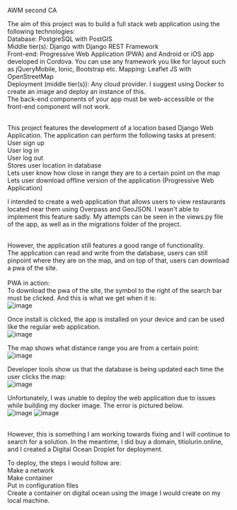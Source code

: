 AWM second CA

The aim of this project was to build a full stack web application using the following technologies:<br />
Database: PostgreSQL with PostGIS<br />
Middle tier(s): Django with Django REST Framework<br />
Front-end: Progressive Web Application (PWA) and Android or iOS app developed in Cordova. 
You can use any framework you like for layout such as jQueryMobile, Ionic, Bootstrap etc.
Mapping: Leaflet JS with OpenStreetMap<br />
Deployment (middle tier(s)): Any cloud provider. I suggest using Docker to create an image and deploy an instance of this. <br />
The back-end components of your app must be web-accessible or the front-end component will not work.<br /><br />

This project features the development of a location based Django Web Application. The application can perform the following
tasks at present:<br />
User sign up<br />
User log in<br />
User log out<br />
Stores user location in database<br />
Lets user know how close in range they are to a certain point on the map<br />
Lets user download offline version of the application (Progressive Web Application)<br />

I intended to create a web application that allows users to view restaurants located near them using Overpass and GeoJSON. I wasn't able
to implement this feature sadly. My attempts can be seen in the views.py file of the app, as well as in the migrations folder of the project.<br /><br />

However, the application still features a good range of functionality. <br />
The application can read and write from the database, users can still pinpoint where they are on the map, and on top of that, users can download a pwa of the site.<br /><br />
PWA in action:<br />
To download the pwa of the site, the symbol to the right of the search bar must be clicked. And this is what we get when it is:<br />
![image](https://user-images.githubusercontent.com/71713573/206995114-f1c394b6-72c4-4de4-92a4-1a14f6409ed9.png)

Once install is clicked, the app is installed on your device and can be used like the regular web application.<br />
![image](https://user-images.githubusercontent.com/71713573/206995557-f9ca664c-ff1b-47bc-9302-9e18ace37f6f.png)

The map shows what distance range you are from a certain point:<br />
![image](https://user-images.githubusercontent.com/71713573/206995882-073e6b32-2779-4a9d-aac2-2d312becd24d.png)

Developer tools show us that the database is being updated each time the user clicks the map:<br />
![image](https://user-images.githubusercontent.com/71713573/206996247-464a7d4d-c41f-44cc-9b82-1e25230ce7c9.png)

Unfortunately, I was unable to deploy the web application due to issues while building my docker image. The error is pictured below.<br />
![image](https://user-images.githubusercontent.com/71713573/207322263-a8850815-3ab5-412f-8002-b60b35f5222f.png)
![image](https://user-images.githubusercontent.com/71713573/206997059-4aeed83e-0146-445f-8df4-49e309add4f5.png)

</br>
However, this is something I am working towards fixing and I will continue to search for a solution. In the meantime, I did buy a domain, titiolurin.online,
and I created a Digital Ocean Droplet for deployment.</br>

To deploy, the steps I would follow are: </br>
Make a network</br>
Make container</br> 
Put in configuration files</br>
Create a container on digital ocean using the image I would create on my local machine.



